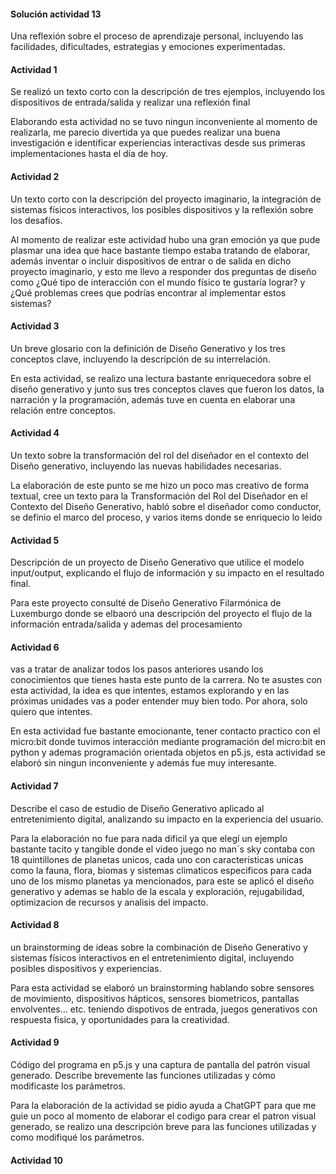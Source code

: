 #### Solución actividad 13

Una reflexión sobre el proceso de aprendizaje personal, incluyendo las facilidades, dificultades, estrategias y emociones experimentadas.


#### Actividad 1 
Se realizó un texto corto con la descripción de tres ejemplos, incluyendo los dispositivos de entrada/salida y realizar una reflexión final 

Elaborando esta actividad no se tuvo ningun inconveniente al momento de realizarla, me parecio divertida ya que puedes realizar una buena investigación e identificar experiencias interactivas desde sus primeras implementaciones hasta el día de hoy. 

#### Actividad 2 
Un texto corto con la descripción del proyecto imaginario, la integración de sistemas físicos interactivos, los posibles dispositivos y la reflexión sobre los desafíos.

Al momento de realizar este actividad hubo una gran emoción ya que pude plasmar una idea que hace bastante tiempo estaba tratando de elaborar, además inventar o incluir dispositivos de entrar o de salida en dicho proyecto imaginario, y esto me llevo a responder dos preguntas de diseño como ¿Qué tipo de interacción con el mundo físico te gustaría lograr? y ¿Qué problemas crees que podrías encontrar al implementar estos sistemas?

#### Actividad 3
Un breve glosario con la definición de Diseño Generativo y los tres conceptos clave, incluyendo la descripción de su interrelación.

En esta actividad, se realizo una lectura bastante enriquecedora sobre el diseño generativo y junto sus tres conceptos claves que fueron los datos, la narración y la programación, además tuve en cuenta en elaborar una relación entre conceptos.

#### Actividad 4 
Un texto sobre la transformación del rol del diseñador en el contexto del Diseño generativo, incluyendo las nuevas habilidades necesarias.

La elaboración de este punto se me hizo un poco mas creativo de forma textual, cree un texto para la Transformación del Rol del Diseñador en el Contexto del Diseño Generativo, habló sobre el diseñador como conductor, se definio el marco del proceso, y varios items donde se enriquecio lo leido

#### Actividad 5 
Descripción de un proyecto de Diseño Generativo que utilice el modelo input/output, explicando el flujo de información y su impacto en el resultado final.

Para este proyecto consulté de Diseño Generativo Filarmónica de Luxemburgo donde se elbaoró una descripción del proyecto el flujo de la información entrada/salida y ademas del procesamiento

#### Actividad 6
vas a tratar de analizar todos los pasos anteriores usando los conocimientos que tienes hasta este punto de la carrera. No te asustes con esta actividad, la idea es que intentes, estamos explorando y en las próximas unidades vas a poder entender muy bien todo. Por ahora, solo quiero que intentes.

En esta actividad fue bastante emocionante, tener contacto practico con el micro:bit donde tuvimos interacción mediante programación del micro:bit en python y ademas programación orientada objetos en p5.js, esta actividad se elaboró sin ningun inconveniente y además fue muy interesante.

#### Actividad 7
Describe el caso de estudio de Diseño Generativo aplicado al entretenimiento digital, analizando su impacto en la experiencia del usuario.

Para la elaboración no fue para nada dificil ya que elegí un ejemplo bastante tacito y tangible donde el video juego no man´s sky contaba con 18 quintillones de planetas unicos, cada uno con caracteristicas unicas como la fauna, flora, biomas y sistemas climaticos especificos para cada uno de los mismo planetas ya mencionados, para este se aplicó el diseño generativo y ademas se hablo de la escala y exploración, rejugabilidad, optimizacion de recursos y analisis del impacto.

#### Actividad 8
un brainstorming de ideas sobre la combinación de Diseño Generativo y sistemas físicos interactivos en el entretenimiento digital, incluyendo posibles dispositivos y experiencias.

Para esta actividad se elaboró un brainstorming hablando sobre sensores de movimiento, dispositivos hápticos, sensores biometricos, pantallas envolventes... etc. teniendo dispotivos de entrada, juegos generativos con respuesta fisica, y oportunidades para la creatividad.

#### Actividad 9
Código del programa en p5.js y una captura de pantalla del patrón visual generado. Describe brevemente las funciones utilizadas y cómo modificaste los parámetros.

Para la elaboración de la actividad se pidio ayuda a ChatGPT para que me guie un poco al momento de elaborar el codigo para crear el patron visual generado, se realizo una descripción breve para las funciones utilizadas y como modifiqué los parámetros.

#### Actividad 10





